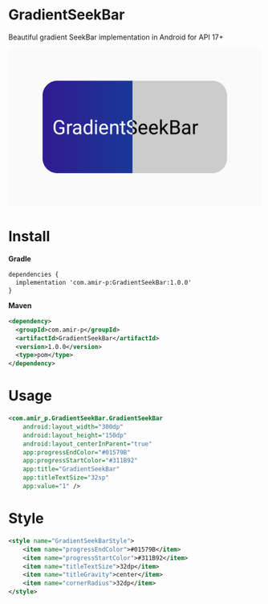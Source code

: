 # GradientSeekBar
Beautiful gradient SeekBar implementation in Android for API 17+

![sample](https://github.com/Amir-P/GradientSeekBar/blob/master/Screenshot.png)

# Install
**Gradle**
```
dependencies {
  implementation 'com.amir-p:GradientSeekBar:1.0.0'
}
```

**Maven**
```xml
<dependency>
  <groupId>com.amir-p</groupId>
  <artifactId>GradientSeekBar</artifactId>
  <version>1.0.0</version>
  <type>pom</type>
</dependency>
```

# Usage
```xml
<com.amir_p.GradientSeekBar.GradientSeekBar
    android:layout_width="300dp"
    android:layout_height="150dp"
    android:layout_centerInParent="true"
    app:progressEndColor="#01579B"
    app:progressStartColor="#311B92"
    app:title="GradientSeekBar"
    app:titleTextSize="32sp"
    app:value="1" />
```
# Style
```xml
<style name="GradientSeekBarStyle">
    <item name="progressEndColor">#01579B</item>
    <item name="progressStartColor">#311B92</item>
    <item name="titleTextSize">32dp</item>
    <item name="titleGravity">center</item>
    <item name="cornerRadius">32dp</item>
</style>
```
